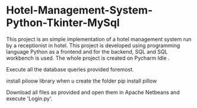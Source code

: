 # Hotel-Management-System-Python-Tkinter-MySql

This project is an simple implementation of a hotel management system run by a receptionist in hotel. This project is developed using programming language Python as a frontend and for the backend, SQL and SQL workbench is used. The whole project is created on Pycharm Idle . 


Execute all the database queries provided foremost.

install piloow library when u create the folder
pip install pillow

Download all files as provided and open them in Apache Netbeans and execute 'Login.py'.
